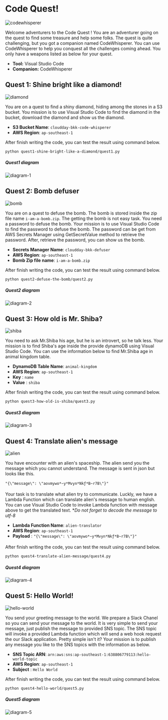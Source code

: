 # Code Quest!

![codewhisperer](./img/cover.png)

Welcome adventurers to the Code Quest ! You are an adventurer going on the quest to find some treasure and help some folks. The quest is quite challenging, but you got a companion named CodeWhisperer. You can use CodeWhisperer to help you conquest all the challenges coming ahead. You only have a weapons listed as below for your quest.

- **Tool:** Visual Studio Code
- **Companion:** CodeWhisperer



## Quest 1: Shine bright like a diamond!

![diamond](./img/diamond.png)

You are on a quest to find a shiny diamond, hiding among the stones in a S3 bucket. You mission is to use Visual Studio Code to find the diamond in the bucket, download the diamond and show us the diamond.

- **S3 Bucket Name**: `cloudday-bkk-code-whisperer`
- **AWS Region**: `ap-southeast-1`

After finish writing the code, you can test the result using command below.

    python quest1-shine-bright-like-a-diamond/quest1.py

##### *Quest1 diagram*
![diagram-1](./img/diagram-1.png)



## Quest 2: Bomb defuser

![bomb](./img/bomb.jpg)

You are on a quest to defuse the bomb. The bomb is stored inside the zip file name `i-am-a-bomb.zip`. The getting the bomb is not easy task. You need a password to defuse the bomb. Your mission is to use Visual Studio Code to find the password to defuse the bomb. The password can be get from AWS Secrets Manager using GetSecretValue method to retrieve the password. After, retrieve the password, you can show us the bomb.

- **Secrets Manager Name**: `cloudday-bkk-defuser`
- **AWS Region**: `ap-southeast-1`
- **Bomb Zip file name**: `i-am-a-bomb.zip`

After finish writing the code, you can test the result using command below.

    python quest2-defuse-the-bomb/quest2.py


##### *Quest2 diagram*
![diagram-2](./img/diagram-2.png)



## Quest 3: How old is Mr. Shiba?

![shiba](./img/shiba.png)

You need to ask Mr.Shiba his age, but he is an introvert, so he talk less. Your mission is to find Shiba's age inside the provide dynamoDB using Visual Studio Code. You can use the information below to find Mr.Shiba age in animal kingdom table.

- **DynamoDB Table Name**: `animal-kingdom`
- **AWS Region**: `ap-southeast-1`
- **Key** : `name`
- **Value** : `shiba`

After finish writing the code, you can test the result using command below.

    python quest3-how-old-is-shiba/quest3.py


##### *Quest3 diagram*
![diagram-3](./img/diagram-3.png)



## Quest 4: Translate alien's message

![alien](./img/alien.png)

You have encounter with an alien's spaceship. The alien send you the message which you cannot understand. The message is sent in json but looks like this.

    "{\"message\": \"aovmywo*~y*Mvyn*Nkƒ*B~r7B\"}"

Your task is to translate what alien try to communicate. Luckly, we have a Lambda Function which can translate alien's message to human english. You can use Visual Studio Code to invoke Lambda function with message above to get the translated text. **Do not forget to decode the message to utf-8*

- **Lambda Function Name**: `alien-translator`
- **AWS Region**: `ap-southeast-1`
- **Payload** : `"{\"message\": \"aovmywo*~y*Mvyn*Nkƒ*B~r7B\"}"`

After finish writing the code, you can test the result using command below.

    python quest4-translate-alien-message/quest4.py


##### *Quest4 diagram*
![diagram-4](./img/diagram-4.png)



## Quest 5: Hello World!

![hello-world](./img/helloworld.png)

You send your greeting message to the world. We prepare a Slack Chanel so you can send your message to the world. It is very simple to send your message, just publish the message to provided SNS topic. The SNS topic will invoke a provided Lambda function which will send a web hook request the our Slack application. Pretty simple isn't it? Your mission is to publish any message you like to the SNS topics with the information as below.

- **SNS Topic ARN**: `arn:aws:sns:ap-southeast-1:638806779113:hello-world-topic`
- **AWS Region**: `ap-southeast-1`
- **Subject** : `Hello World`

After finish writing the code, you can test the result using command below.

    python quest4-hello-world/quest5.py

##### *Quest5 diagram*
![diagram-5](./img/diagram-5.png)


